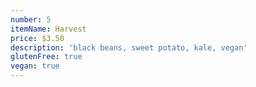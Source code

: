 ```yaml
---
number: 5
itemName: Harvest
price: $3.50
description: 'black beans, sweet potato, kale, vegan'
glutenFree: true
vegan: true
---
```


